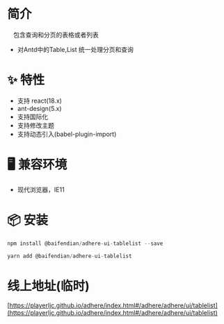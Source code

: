 # 简介
&ensp;&ensp;包含查询和分页的表格或者列表
- 对Antd中的Table,List 统一处理分页和查询

# ✨ 特性
- 支持 react(18.x)
- ant-design(5.x)
- 支持国际化
- 支持修改主题
- 支持动态引入(babel-plugin-import)

# 🖥 兼容环境
- 现代浏览器，IE11

# 📦 安装
```javascript
npm install @baifendian/adhere-ui-tablelist --save
``` 

```javascript
yarn add @baifendian/adhere-ui-tablelist
```

# 线上地址(临时)
[https://playerljc.github.io/adhere/index.html#/adhere/adhere/ui/tablelist](https://playerljc.github.io/adhere/index.html#/adhere/adhere/ui/tablelist)

